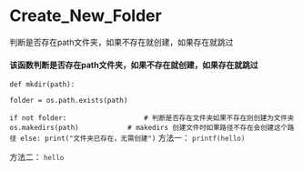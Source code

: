 # Create_New_Folder
判断是否存在path文件夹，如果不存在就创建，如果存在就跳过



#### 该函数判断是否存在path文件夹，如果不存在就创建，如果存在就跳过

`def mkdir(path):`

   `folder = os.path.exists(path)`

   `if not folder:                   # 判断是否存在文件夹如果不存在则创建为文件夹
	os.makedirs(path)            # makedirs 创建文件时如果路径不存在会创建这个路径
   else:
	print("文件夹已存在，无需创建")`
方法一：
    <span style="color:#333333">`printf(hello)` </span> 
 
方法二：
    <span style="color:#333333">```hello```</span> 
